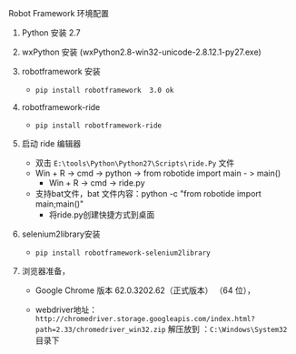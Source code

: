 Robot Framework 环境配置

1. Python 安装  2.7
2. wxPython 安装 (wxPython2.8-win32-unicode-2.8.12.1-py27.exe)
3. robotframework 安装
	- `pip install robotframework  3.0 ok`

4. robotframework-ride

	- `pip install robotframework-ride`


5. 启动 ride 编辑器
	- 双击 `E:\tools\Python\Python27\Scripts\ride.Py` 文件
	- Win + R -> cmd -> python -> from robotide import main - > main()
    	- Win + R -> cmd -> ride.py
	- 支持bat文件，bat 文件内容：python -c "from robotide import main;main()"
    	- 将ride.py创建快捷方式到桌面  


6. selenium2library安装
	- `pip install robotframework-selenium2library`


7. 浏览器准备，
   - Google Chrome 版本 62.0.3202.62（正式版本） （64 位），

   - webdriver地址：`http://chromedriver.storage.googleapis.com/index.html?path=2.33/chromedriver_win32.zip`
     解压放到 ：`C:\Windows\System32 `目录下




